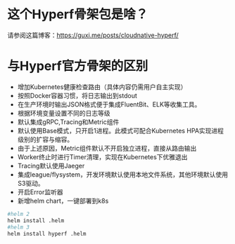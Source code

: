 # 这个Hyperf骨架包是啥？
请参阅这篇博客：https://guxi.me/posts/cloudnative-hyperf/

# 与Hyperf官方骨架的区别
- 增加Kubernetes健康检查路由（具体内容仍需用户自主实现）
- 按照Docker容器习惯，将日志输出到stdout
- 在生产环境时输出JSON格式便于集成FluentBit、ELK等收集工具。
- 根据环境变量设置不同的日志等级
- 默认集成gRPC,Tracing和Metric组件
- 默认使用Base模式，只开启1进程。此模式可配合Kubernetes HPA实现进程级别的扩容与缩容。
- 由于上述原因，Metric组件默认不开启独立进程，直接从路由输出
- Worker终止时进行Timer清理，实现在Kubernetes下优雅退出
- Tracing默认使用Jaeger
- 集成league/flysystem，开发环境默认使用本地文件系统，其他环境默认使用S3驱动。
- 开启Error监听器
- 新增helm chart，一键部署到k8s
```bash
#helm 2
helm install .helm
#helm 3
helm install hyperf .helm
```
